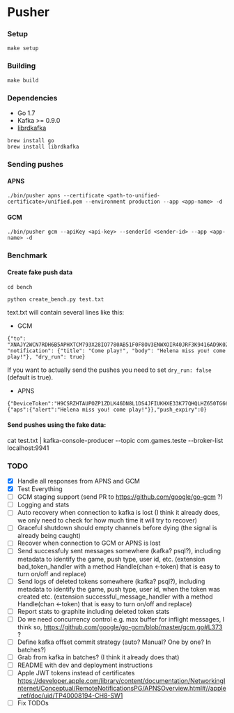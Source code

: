 Pusher
======

### Setup

```
make setup
```

### Building

```
make build
```

### Dependencies
* Go 1.7
* Kafka >= 0.9.0
* [librdkafka](https://github.com/edenhill/librdkafka)

```
brew install go
brew install librdkafka
```

### Sending pushes

#### APNS

```
./bin/pusher apns --certificate <path-to-unified-certificate>/unified.pem --environment production --app <app-name> -d
```

#### GCM

```
./bin/pusher gcm --apiKey <api-key> --senderId <sender-id> --app <app-name> -d
```

### Benchmark

#### Create fake push data

```
cd bench

python create_bench.py test.txt

```

text.txt will contain several lines like this:

- GCM

```
{"to": "XNAJY2WCN7RDH6B5APHXTCM793X28IO7780AB51F0F8OV3ENWXOIR40JRF3K9416AD9K029NEE3XTA229NJC0Y6DHCBO13EE6IFO6VRF8FICJ317AC5I3N1FCSJ7KIVXMKZ088BJOVS3PPJUG9CWV1J2", "notification": {"title": "Come play!", "body": "Helena miss you! come play!"}, "dry_run": true}
```

If you want to actually send the pushes you need to set `dry_run: false` (default is true).

- APNS

```
{"DeviceToken":"H9CSRZHTAUPOZP1ZDLK46DN8L1DS4JFIUKHXE33K77QHQLHZ650TG66U49ZQGFZV","Payload":{"aps":{"alert":"Helena miss you! come play!"}},"push_expiry":0}
```

#### Send pushes using the fake data:

cat test.txt | kafka-console-producer --topic com.games.teste --broker-list localhost:9941


### TODO

- [x] Handle all responses from APNS and GCM
- [x] Test Everything
- [ ] GCM staging support (send PR to https://github.com/google/go-gcm ?)
- [ ] Logging and stats
- [ ] Auto recovery when connection to kafka is lost (I think it already does, we only need to check for how much time it will try to recover)
- [ ] Graceful shutdown should empty channels before dying (the signal is already being caught)
- [ ] Recover when connection to GCM or APNS is lost
- [ ] Send successfuly sent messages somewhere (kafka? psql?), including metadata to identify the game, push type, user id, etc. (extension bad_token_handler with a method Handle(chan <-token) that is easy to turn on/off and replace)
- [ ] Send logs of deleted tokens somewhere (kafka? psql?), including metadata to identify the game, push type, user id, when the token was created etc. (extension successful_message_handler with a method Handle(chan <-token) that is easy to turn on/off and replace)
- [ ] Report stats to graphite including deleted token stats
- [ ] Do we need concurrency control e.g. max buffer for inflight messages, I think so, https://github.com/google/go-gcm/blob/master/gcm.go#L373 ?
- [ ] Define kafka offset commit strategy (auto? Manual? One by one? In batches?)
- [ ] Grab from kafka in batches? (I think it already does that)
- [ ] README with dev and deployment instructions
- [ ] Apple JWT tokens instead of certificates https://developer.apple.com/library/content/documentation/NetworkingInternet/Conceptual/RemoteNotificationsPG/APNSOverview.html#//apple_ref/doc/uid/TP40008194-CH8-SW1
- [ ] Fix TODOs
